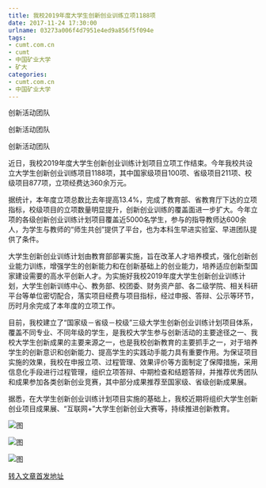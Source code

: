 ```yaml
---
title: 我校2019年度大学生创新创业训练立项1188项
date: 2017-11-24 17:30:00
urlname: 03273a006f4d7951e4ed9a856f5f094e
tags: 
- cumt.com.cn
- cumt
- 中国矿业大学
- 矿大
categories:
- cumt.com.cn
- 中国矿业大学
---
```


创新活动团队

创新活动团队

创新活动团队

近日，我校2019年度大学生创新创业训练计划项目立项工作结束。今年我校共设立大学生创新创业训练项目1188项，其中国家级项目100项、省级项目211项、校级项目877项，立项经费达360余万元。

据统计，本年度立项总数比去年提高13.4%，完成了教育部、省教育厅下达的立项指标，校级项目的立项数量明显提升，创新创业训练的覆盖面进一步扩大。今年立项的各级创新创业训练计划项目覆盖近5000名学生，参与的指导教师达600余人，为学生与教师的“师生共创”提供了平台，也为本科生早进实验室、早进团队提供了条件。

大学生创新创业训练计划由教育部部署实施，旨在改革人才培养模式，强化创新创业能力训练，增强学生的创新能力和在创新基础上的创业能力，培养适应创新型国家建设需要的高水平创新人才。为实施好我校2019年度大学生创新创业训练计划，大学生创新训练中心、教务部、校团委、财务资产部、各二级学院、相关科研平台等单位密切配合，落实项目经费与项目指标，经过申报、答辩、公示等环节，历时月余完成了本年度的立项工作。

目前，我校建立了“国家级－省级－校级”三级大学生创新创业训练计划项目体系，覆盖不同专业、不同年级的学生，是我校大学生参与创新活动的主要途径之一、我校大学生创新成果的主要来源之一，也是我校创新教育的主要抓手之一，对于培养学生的创新意识和创新能力、提高学生的实践动手能力具有重要作用。为保证项目实施的效果，我校在申报立项、过程管理、效果评价等方面制定了保障措施，采用信息化手段进行过程管理，组织立项答辩、中期检查和结题答辩，并推荐优秀团队和成果参加各类创新创业竞赛，其中部分成果推荐至国家级、省级创新成果展。

据悉，在大学生创新创业训练计划项目实施的基础上，我校近期将组织大学生创新创业项目成果展、“互联网+”大学生创新创业大赛等，持续推进创新教育。

![图](http://xwzx.cumt.edu.cn/_upload/article/images/91/7e/5d1052ea4cc78bfdd708e90f64ca/99bdfa2a-3115-45cd-9cef-96e992b3e150.jpg)

![图](http://xwzx.cumt.edu.cn/_upload/article/images/91/7e/5d1052ea4cc78bfdd708e90f64ca/d8c1e05e-9c1e-41a8-8dad-2d3d88da9886.jpg)

![图](http://xwzx.cumt.edu.cn/_upload/article/images/91/7e/5d1052ea4cc78bfdd708e90f64ca/f7ebefe0-d111-4acc-be51-ae8c2a8ad659.jpg)

[转入文章首发地址](http://xwzx.cumt.edu.cn/ef/ca/c513a520138/page.htm)